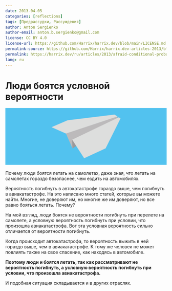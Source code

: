 ```yaml
---
date: 2013-04-05
categories: [reflections]
tags: [Предрассудки, Рассуждения]
author: Anton Sergienko
author-email: anton.b.sergienko@gmail.com
license: CC BY 4.0
license-url: https://github.com/Harrix/harrix.dev/blob/main/LICENSE.md
permalink-source: https://github.com/Harrix/harrix.dev-articles-2013/blob/main/afraid-conditional-probability/afraid-conditional-probability.md
permalink: https://harrix.dev/ru/articles/2013/afraid-conditional-probability/
lang: ru
---
```


# Люди боятся условной вероятности

![Featured image](featured-image.svg)

Почему люди боятся летать на самолетах, даже зная, что летать на самолетах гораздо безопаснее, чем ездить на автомобилях.

Вероятность погибнуть в автокатастрофе гораздо выше, чем погибнуть в авиакатастрофе. На это написано много статей, которые вы можете найти. Многие, не доверяют им, но многие же им доверяют, но все равно бояться летать. Почему?

На мой взгляд, люди боятся не вероятности погибнуть при перелете на самолете, а условную вероятность погибнуть при условии, что произошла авиакатастрофа. Вот эта условная вероятность сильно отличается от вероятности погибнуть.

Когда происходит автокатастрофа, то вероятность выжить в ней гораздо выше, чем в авиакатастрофе. К тому же человек не может повлиять также на свое спасение, как находясь в автомобиле.

**Поэтому люди и боятся летать, так как рассматривают не вероятность погибнуть, а условную вероятность погибнуть при условии, что произошла авиакатастрофа.**

И подобная ситуация складывается и в других отраслях.

